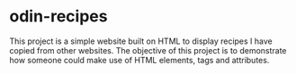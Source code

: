 # odin-recipes

This project is a simple website built on HTML to display recipes I have copied from other websites. The objective of this project is to demonstrate how someone could make use of HTML elements, tags and attributes.    